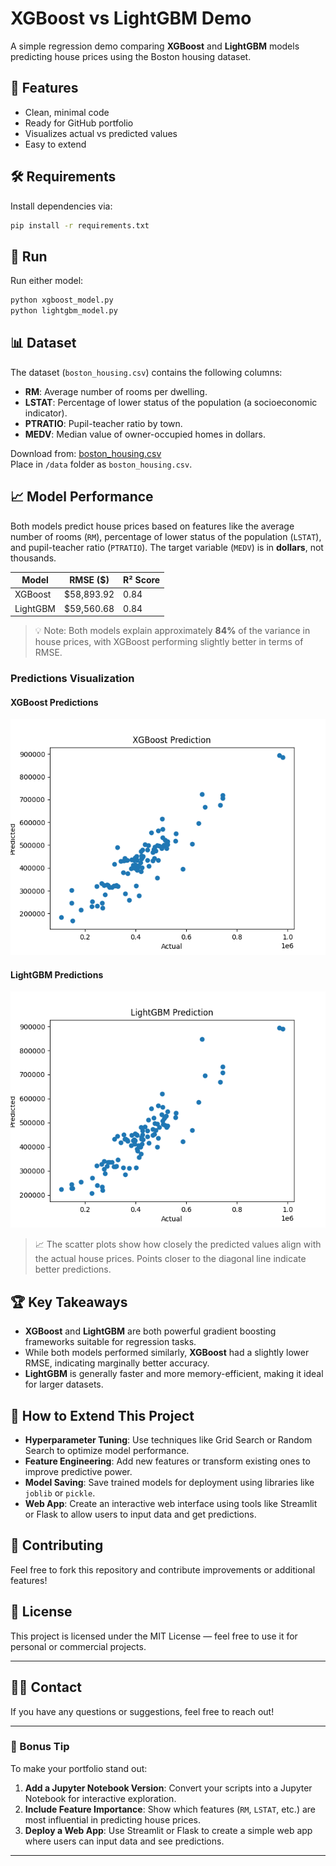 # XGBoost vs LightGBM Demo

A simple regression demo comparing **XGBoost** and **LightGBM** models predicting house prices using the Boston housing dataset.

## 🔧 Features
- Clean, minimal code
- Ready for GitHub portfolio
- Visualizes actual vs predicted values
- Easy to extend

## 🛠️ Requirements

Install dependencies via:
```bash
pip install -r requirements.txt
```

## 🚀 Run

Run either model:
```bash
python xgboost_model.py
python lightgbm_model.py
```

## 📊 Dataset

The dataset (`boston_housing.csv`) contains the following columns:
- **RM**: Average number of rooms per dwelling.
- **LSTAT**: Percentage of lower status of the population (a socioeconomic indicator).
- **PTRATIO**: Pupil-teacher ratio by town.
- **MEDV**: Median value of owner-occupied homes in dollars.

Download from: [boston_housing.csv](https://www.kaggle.com/datasets/schirmerchad/bostonhoustingmlnd/boston_housing.csv)  
Place in `/data` folder as `boston_housing.csv`.

## 📈 Model Performance

Both models predict house prices based on features like the average number of rooms (`RM`), percentage of lower status of the population (`LSTAT`), and pupil-teacher ratio (`PTRATIO`). The target variable (`MEDV`) is in **dollars**, not thousands.

| Model       | RMSE ($)     | R² Score |
|-------------|--------------|----------|
| XGBoost     | $58,893.92   | 0.84     |
| LightGBM    | $59,560.68   | 0.84     |

> 💡 Note: Both models explain approximately **84%** of the variance in house prices, with XGBoost performing slightly better in terms of RMSE.

### Predictions Visualization

#### XGBoost Predictions
![XGBoost Predictions](predictions_xgboost.png)

#### LightGBM Predictions
![LightGBM Predictions](predictions_lightgbm.png)

> 📈 The scatter plots show how closely the predicted values align with the actual house prices. Points closer to the diagonal line indicate better predictions.

## 🏆 Key Takeaways
- **XGBoost** and **LightGBM** are both powerful gradient boosting frameworks suitable for regression tasks.
- While both models performed similarly, **XGBoost** had a slightly lower RMSE, indicating marginally better accuracy.
- **LightGBM** is generally faster and more memory-efficient, making it ideal for larger datasets.

## 🌟 How to Extend This Project
- **Hyperparameter Tuning**: Use techniques like Grid Search or Random Search to optimize model performance.
- **Feature Engineering**: Add new features or transform existing ones to improve predictive power.
- **Model Saving**: Save trained models for deployment using libraries like `joblib` or `pickle`.
- **Web App**: Create an interactive web interface using tools like Streamlit or Flask to allow users to input data and get predictions.

## 🤝 Contributing
Feel free to fork this repository and contribute improvements or additional features!

## 📄 License
This project is licensed under the MIT License — feel free to use it for personal or commercial projects.

---

## 👨‍💻 Contact
If you have any questions or suggestions, feel free to reach out!

---

### 🎁 Bonus Tip
To make your portfolio stand out:
1. **Add a Jupyter Notebook Version**: Convert your scripts into a Jupyter Notebook for interactive exploration.
2. **Include Feature Importance**: Show which features (`RM`, `LSTAT`, etc.) are most influential in predicting house prices.
3. **Deploy a Web App**: Use Streamlit or Flask to create a simple web app where users can input data and see predictions.

---


